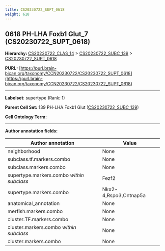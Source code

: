 ```yaml
---
title: CS20230722_SUPT_0618
weight: 618
---
```

## 0618 PH-LHA Foxb1 Glut_7 (CS20230722_SUPT_0618)
<b>Hierarchy: </b>
[CS20230722_CLAS_14](../CS20230722_CLAS_14) >
[CS20230722_SUBC_139](../CS20230722_SUBC_139) >
[CS20230722_SUPT_0618](../CS20230722_SUPT_0618)

**PURL:** [https://purl.brain-bican.org/taxonomy/CCN20230722/CS20230722_SUPT_0618](https://purl.brain-bican.org/taxonomy/CCN20230722/CS20230722_SUPT_0618)

---


**Labelset:** supertype (Rank: 1)

**Parent Cell Set:** 139 PH-LHA Foxb1 Glut ([CS20230722_SUBC_139](../CS20230722_SUBC_139))



**Cell Ontology Term:** 

[MARKER GENES.]: #


---

[TRANSFERRED ANNOTATIONS.]: #


[AUTHOR ANNOTATION FIELDS.]: #


**Author annotation fields:**

| Author annotation | Value |
|-------------------|-------|
|neighborhood|None|
|subclass.tf.markers.combo|None|
|subclass.markers.combo|None|
|supertype.markers.combo _within subclass_|Fezf2|
|supertype.markers.combo|Nkx2-4,Rspo3,Cntnap5a|
|anatomical_annotation|None|
|merfish.markers.combo|None|
|cluster.TF.markers.combo|None|
|cluster.markers.combo _within subclass_|None|
|cluster.markers.combo|None|
